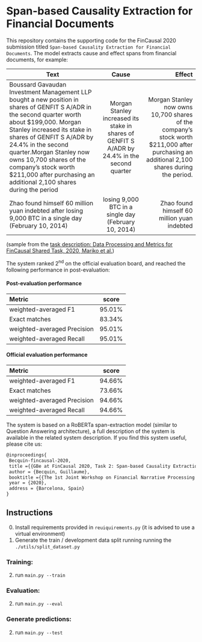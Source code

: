 # Span-based Causality Extraction for Financial Documents
This repository contains the supporting code for the FinCausal 2020 submission titled `Span-based Causality Extraction for Financial Documents`. The model extracts cause and effect spans from financial documents, for example:

|Text|Cause|Effect|
| ------------- |:-----------------------:| ---------------------:|
|Boussard Gavaudan Investment Management LLP bought a new position in shares of GENFIT S A/ADR in the second quarter worth about $199,000. Morgan Stanley increased its stake in shares of GENFIT S A/ADR by 24.4% in the second quarter.Morgan Stanley now owns 10,700 shares of the company’s stock worth $211,000 after purchasing an additional 2,100 shares during the period|Morgan Stanley increased its stake in shares of GENFIT S A/ADR by 24.4% in the second quarter|Morgan Stanley now owns 10,700 shares of the company’s stock worth $211,000 after purchasing an additional 2,100 shares during the period.|
|Zhao found himself 60 million yuan indebted after losing 9,000 BTC in a single day (February 10, 2014)|losing 9,000 BTC in a single day (February 10, 2014)|Zhao found himself 60 million yuan indebted|

(sample from the [task description: Data Processing and Metrics for FinCausal Shared Task, 2020, Mariko et al.](https://drive.google.com/file/d/1LUTJVj9ItJMZzKvy1LrCTuBK2SITzr1z/view))

The system ranked 2<sup>nd</sup> on the official evaluation board, and reached the following performance in post-evaluation:

#### Post-evaluation performance

|Metric|score|
|:-------------|:-------------:|
|weighted-averaged F1|95.01%|
|Exact matches| 83.34%|
|weighted-averaged Precision| 95.01%|
|weighted-averaged Recall| 95.01%|

#### Official evaluation performance

|Metric|score|
|:-------------|:-------------:|
|weighted-averaged F1|94.66%|
|Exact matches| 73.66%|
|weighted-averaged Precision| 94.66%|
|weighted-averaged Recall| 94.66%|

The system is based on a RoBERTa span-extraction model (similar to Question Answering architecture), a full description of the system is available in the related system description. If you find this system useful, please cite us:

```latex
@inproceedings{
 Becquin-fincausal-2020, 
 title ={{GBe at FinCausal 2020, Task 2: Span-based Causality Extraction for Financial Documents}}, 
 author = {Becquin, Guillaume}, 
 booktitle ={{The 1st Joint Workshop on Financial Narrative Processing and MultiLing Financial Summarisation (FNP-FNS 2020}}, 
 year = {2020}, 
 address = {Barcelona, Spain} 
}
```

## Instructions

0. Install requirements provided in `reuiquirements.py` (it is advised to use a virtual environment)
1. Generate the train / development data split running running the `./utils/split_dataset.py`

### Training:
2. run `main.py --train`

### Evaluation:
2. run `main.py --eval`

### Generate predictions:
2. run `main.py --test`